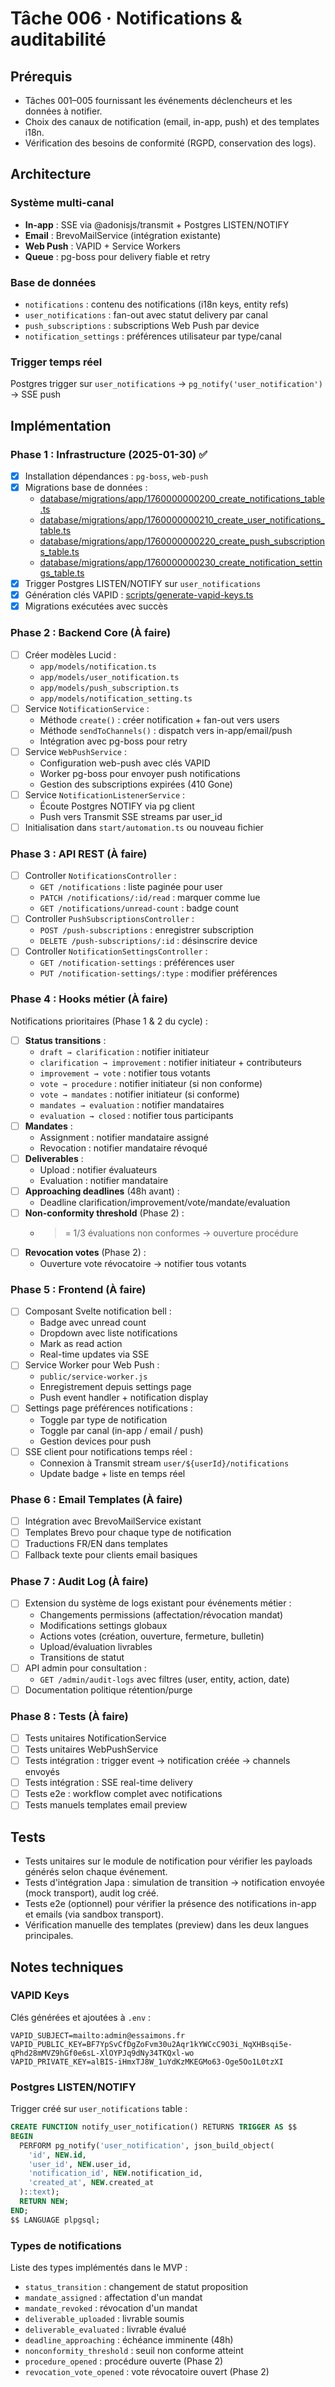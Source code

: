 # Tâche 006 · Notifications & auditabilité

## Prérequis
- Tâches 001–005 fournissant les événements déclencheurs et les données à notifier.
- Choix des canaux de notification (email, in-app, push) et des templates i18n.
- Vérification des besoins de conformité (RGPD, conservation des logs).

## Architecture

### Système multi-canal
- **In-app** : SSE via @adonisjs/transmit + Postgres LISTEN/NOTIFY
- **Email** : BrevoMailService (intégration existante)
- **Web Push** : VAPID + Service Workers
- **Queue** : pg-boss pour delivery fiable et retry

### Base de données
- `notifications` : contenu des notifications (i18n keys, entity refs)
- `user_notifications` : fan-out avec statut delivery par canal
- `push_subscriptions` : subscriptions Web Push par device
- `notification_settings` : préférences utilisateur par type/canal

### Trigger temps réel
Postgres trigger sur `user_notifications` → `pg_notify('user_notification')` → SSE push

## Implémentation

### Phase 1 : Infrastructure (2025-01-30) ✅
- [x] Installation dépendances : `pg-boss`, `web-push`
- [x] Migrations base de données :
  - [database/migrations/app/1760000000200_create_notifications_table.ts](../../back/database/migrations/app/1760000000200_create_notifications_table.ts)
  - [database/migrations/app/1760000000210_create_user_notifications_table.ts](../../back/database/migrations/app/1760000000210_create_user_notifications_table.ts)
  - [database/migrations/app/1760000000220_create_push_subscriptions_table.ts](../../back/database/migrations/app/1760000000220_create_push_subscriptions_table.ts)
  - [database/migrations/app/1760000000230_create_notification_settings_table.ts](../../back/database/migrations/app/1760000000230_create_notification_settings_table.ts)
- [x] Trigger Postgres LISTEN/NOTIFY sur `user_notifications`
- [x] Génération clés VAPID : [scripts/generate-vapid-keys.ts](../../back/scripts/generate-vapid-keys.ts)
- [x] Migrations exécutées avec succès

### Phase 2 : Backend Core (À faire)
- [ ] Créer modèles Lucid :
  - `app/models/notification.ts`
  - `app/models/user_notification.ts`
  - `app/models/push_subscription.ts`
  - `app/models/notification_setting.ts`
- [ ] Service `NotificationService` :
  - Méthode `create()` : créer notification + fan-out vers users
  - Méthode `sendToChannels()` : dispatch vers in-app/email/push
  - Intégration avec pg-boss pour retry
- [ ] Service `WebPushService` :
  - Configuration web-push avec clés VAPID
  - Worker pg-boss pour envoyer push notifications
  - Gestion des subscriptions expirées (410 Gone)
- [ ] Service `NotificationListenerService` :
  - Écoute Postgres NOTIFY via pg client
  - Push vers Transmit SSE streams par user_id
- [ ] Initialisation dans `start/automation.ts` ou nouveau fichier

### Phase 3 : API REST (À faire)
- [ ] Controller `NotificationsController` :
  - `GET /notifications` : liste paginée pour user
  - `PATCH /notifications/:id/read` : marquer comme lue
  - `GET /notifications/unread-count` : badge count
- [ ] Controller `PushSubscriptionsController` :
  - `POST /push-subscriptions` : enregistrer subscription
  - `DELETE /push-subscriptions/:id` : désinscrire device
- [ ] Controller `NotificationSettingsController` :
  - `GET /notification-settings` : préférences user
  - `PUT /notification-settings/:type` : modifier préférences

### Phase 4 : Hooks métier (À faire)
Notifications prioritaires (Phase 1 & 2 du cycle) :
- [ ] **Status transitions** :
  - `draft → clarification` : notifier initiateur
  - `clarification → improvement` : notifier initiateur + contributeurs
  - `improvement → vote` : notifier tous votants
  - `vote → procedure` : notifier initiateur (si non conforme)
  - `vote → mandates` : notifier initiateur (si conforme)
  - `mandates → evaluation` : notifier mandataires
  - `evaluation → closed` : notifier tous participants
- [ ] **Mandates** :
  - Assignment : notifier mandataire assigné
  - Revocation : notifier mandataire révoqué
- [ ] **Deliverables** :
  - Upload : notifier évaluateurs
  - Evaluation : notifier mandataire
- [ ] **Approaching deadlines** (48h avant) :
  - Deadline clarification/improvement/vote/mandate/evaluation
- [ ] **Non-conformity threshold** (Phase 2) :
  - >= 1/3 évaluations non conformes → ouverture procédure
- [ ] **Revocation votes** (Phase 2) :
  - Ouverture vote révocatoire → notifier tous votants

### Phase 5 : Frontend (À faire)
- [ ] Composant Svelte notification bell :
  - Badge avec unread count
  - Dropdown avec liste notifications
  - Mark as read action
  - Real-time updates via SSE
- [ ] Service Worker pour Web Push :
  - `public/service-worker.js`
  - Enregistrement depuis settings page
  - Push event handler + notification display
- [ ] Settings page préférences notifications :
  - Toggle par type de notification
  - Toggle par canal (in-app / email / push)
  - Gestion devices pour push
- [ ] SSE client pour notifications temps réel :
  - Connexion à Transmit stream `user/${userId}/notifications`
  - Update badge + liste en temps réel

### Phase 6 : Email Templates (À faire)
- [ ] Intégration avec BrevoMailService existant
- [ ] Templates Brevo pour chaque type de notification
- [ ] Traductions FR/EN dans templates
- [ ] Fallback texte pour clients email basiques

### Phase 7 : Audit Log (À faire)
- [ ] Extension du système de logs existant pour événements métier :
  - Changements permissions (affectation/révocation mandat)
  - Modifications settings globaux
  - Actions votes (création, ouverture, fermeture, bulletin)
  - Upload/évaluation livrables
  - Transitions de statut
- [ ] API admin pour consultation :
  - `GET /admin/audit-logs` avec filtres (user, entity, action, date)
- [ ] Documentation politique rétention/purge

### Phase 8 : Tests (À faire)
- [ ] Tests unitaires NotificationService
- [ ] Tests unitaires WebPushService
- [ ] Tests intégration : trigger event → notification créée → channels envoyés
- [ ] Tests intégration : SSE real-time delivery
- [ ] Tests e2e : workflow complet avec notifications
- [ ] Tests manuels templates email preview

## Tests
- Tests unitaires sur le module de notification pour vérifier les payloads générés selon chaque événement.
- Tests d'intégration Japa : simulation de transition → notification envoyée (mock transport), audit log créé.
- Tests e2e (optionnel) pour vérifier la présence des notifications in-app et emails (via sandbox transport).
- Vérification manuelle des templates (preview) dans les deux langues principales.

## Notes techniques

### VAPID Keys
Clés générées et ajoutées à `.env` :
```env
VAPID_SUBJECT=mailto:admin@essaimons.fr
VAPID_PUBLIC_KEY=BF7YpSvCfDgZoFvm30u2Aqr1kYWCcC9O3i_NqXHBsqi5e-qPhd28mMVZ9hGf0e6sL-XlOYPJq9dNy34TKQxl-wo
VAPID_PRIVATE_KEY=alBIS-iHmxTJ8W_1uYdKzMKEGMo63-Oge5Oo1L0tzXI
```

### Postgres LISTEN/NOTIFY
Trigger créé sur `user_notifications` table :
```sql
CREATE FUNCTION notify_user_notification() RETURNS TRIGGER AS $$
BEGIN
  PERFORM pg_notify('user_notification', json_build_object(
    'id', NEW.id,
    'user_id', NEW.user_id,
    'notification_id', NEW.notification_id,
    'created_at', NEW.created_at
  )::text);
  RETURN NEW;
END;
$$ LANGUAGE plpgsql;
```

### Types de notifications
Liste des types implémentés dans le MVP :
- `status_transition` : changement de statut proposition
- `mandate_assigned` : affectation d'un mandat
- `mandate_revoked` : révocation d'un mandat
- `deliverable_uploaded` : livrable soumis
- `deliverable_evaluated` : livrable évalué
- `deadline_approaching` : échéance imminente (48h)
- `nonconformity_threshold` : seuil non conforme atteint
- `procedure_opened` : procédure ouverte (Phase 2)
- `revocation_vote_opened` : vote révocatoire ouvert (Phase 2)

